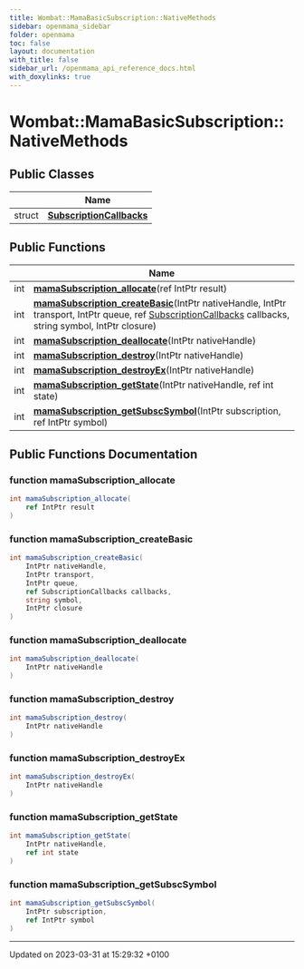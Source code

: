 ```yaml
---
title: Wombat::MamaBasicSubscription::NativeMethods
sidebar: openmama_sidebar
folder: openmama
toc: false
layout: documentation
with_title: false
sidebar_url: /openmama_api_reference_docs.html
with_doxylinks: true
---
```


# Wombat::MamaBasicSubscription::NativeMethods





## Public Classes

|                | Name           |
| -------------- | -------------- |
| struct | **[SubscriptionCallbacks](structWombat_1_1MamaBasicSubscription_1_1NativeMethods_1_1SubscriptionCallbacks.html)**  |

## Public Functions

|                | Name           |
| -------------- | -------------- |
| int | **[mamaSubscription_allocate](structWombat_1_1MamaBasicSubscription_1_1NativeMethods.html#function-mamasubscription-allocate)**(ref IntPtr result) |
| int | **[mamaSubscription_createBasic](structWombat_1_1MamaBasicSubscription_1_1NativeMethods.html#function-mamasubscription-createbasic)**(IntPtr nativeHandle, IntPtr transport, IntPtr queue, ref [SubscriptionCallbacks](structWombat_1_1MamaBasicSubscription_1_1NativeMethods_1_1SubscriptionCallbacks.html) callbacks, string symbol, IntPtr closure) |
| int | **[mamaSubscription_deallocate](structWombat_1_1MamaBasicSubscription_1_1NativeMethods.html#function-mamasubscription-deallocate)**(IntPtr nativeHandle) |
| int | **[mamaSubscription_destroy](structWombat_1_1MamaBasicSubscription_1_1NativeMethods.html#function-mamasubscription-destroy)**(IntPtr nativeHandle) |
| int | **[mamaSubscription_destroyEx](structWombat_1_1MamaBasicSubscription_1_1NativeMethods.html#function-mamasubscription-destroyex)**(IntPtr nativeHandle) |
| int | **[mamaSubscription_getState](structWombat_1_1MamaBasicSubscription_1_1NativeMethods.html#function-mamasubscription-getstate)**(IntPtr nativeHandle, ref int state) |
| int | **[mamaSubscription_getSubscSymbol](structWombat_1_1MamaBasicSubscription_1_1NativeMethods.html#function-mamasubscription-getsubscsymbol)**(IntPtr subscription, ref IntPtr symbol) |

## Public Functions Documentation

### function mamaSubscription_allocate

```csharp
int mamaSubscription_allocate(
    ref IntPtr result
)
```


### function mamaSubscription_createBasic

```csharp
int mamaSubscription_createBasic(
    IntPtr nativeHandle,
    IntPtr transport,
    IntPtr queue,
    ref SubscriptionCallbacks callbacks,
    string symbol,
    IntPtr closure
)
```


### function mamaSubscription_deallocate

```csharp
int mamaSubscription_deallocate(
    IntPtr nativeHandle
)
```


### function mamaSubscription_destroy

```csharp
int mamaSubscription_destroy(
    IntPtr nativeHandle
)
```


### function mamaSubscription_destroyEx

```csharp
int mamaSubscription_destroyEx(
    IntPtr nativeHandle
)
```


### function mamaSubscription_getState

```csharp
int mamaSubscription_getState(
    IntPtr nativeHandle,
    ref int state
)
```


### function mamaSubscription_getSubscSymbol

```csharp
int mamaSubscription_getSubscSymbol(
    IntPtr subscription,
    ref IntPtr symbol
)
```


-------------------------------

Updated on 2023-03-31 at 15:29:32 +0100